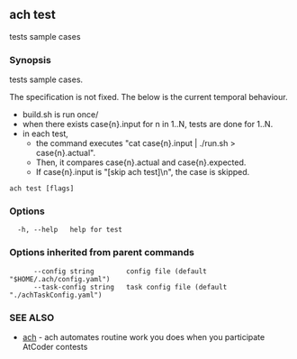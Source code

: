 ## ach test

tests sample cases

### Synopsis

tests sample cases.

The specification is not fixed. The below is the current temporal behaviour.


- build.sh is run once/
- when there exists case{n}.input for n in 1..N, tests are done for 1..N.
- in each test,
  - the command executes "cat case{n}.input | ./run.sh > case{n}.actual".
  - Then, it compares case{n}.actual and case{n}.expected.
  - If case{n}.input is "[skip ach test]\n", the case is skipped.


```
ach test [flags]
```

### Options

```
  -h, --help   help for test
```

### Options inherited from parent commands

```
      --config string        config file (default "$HOME/.ach/config.yaml")
      --task-config string   task config file (default "./achTaskConfig.yaml")
```

### SEE ALSO

* [ach](ach.md)	 - ach automates routine work you does when you participate AtCoder contests


